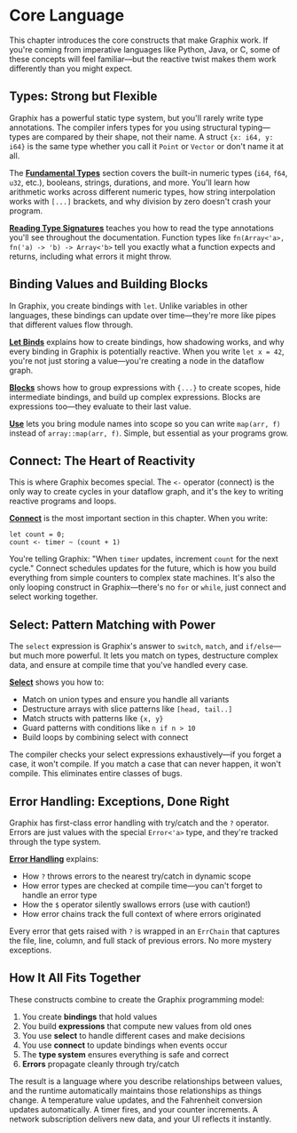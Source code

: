 # Core Language

This chapter introduces the core constructs that make Graphix work. If you're coming from imperative languages like Python, Java, or C, some of these concepts will feel familiar—but the reactive twist makes them work differently than you might expect.

## Types: Strong but Flexible

Graphix has a powerful static type system, but you'll rarely write type annotations. The compiler infers types for you using structural typing—types are compared by their shape, not their name. A struct `{x: i64, y: i64}` is the same type whether you call it `Point` or `Vector` or don't name it at all.

The **[Fundamental Types](./fundamental_types.md)** section covers the built-in numeric types (`i64`, `f64`, `u32`, etc.), booleans, strings, durations, and more. You'll learn how arithmetic works across different numeric types, how string interpolation works with `[...]` brackets, and why division by zero doesn't crash your program.

**[Reading Type Signatures](./reading_types.md)** teaches you how to read the type annotations you'll see throughout the documentation. Function types like `fn(Array<'a>, fn('a) -> 'b) -> Array<'b>` tell you exactly what a function expects and returns, including what errors it might throw.

## Binding Values and Building Blocks

In Graphix, you create bindings with `let`. Unlike variables in other languages, these bindings can update over time—they're more like pipes that different values flow through.

**[Let Binds](./let_binds.md)** explains how to create bindings, how shadowing works, and why every binding in Graphix is potentially reactive. When you write `let x = 42`, you're not just storing a value—you're creating a node in the dataflow graph.

**[Blocks](./block.md)** shows how to group expressions with `{...}` to create scopes, hide intermediate bindings, and build up complex expressions. Blocks are expressions too—they evaluate to their last value.

**[Use](./use.md)** lets you bring module names into scope so you can write `map(arr, f)` instead of `array::map(arr, f)`. Simple, but essential as your programs grow.

## Connect: The Heart of Reactivity

This is where Graphix becomes special. The `<-` operator (connect) is the only way to create cycles in your dataflow graph, and it's the key to writing reactive programs and loops.

**[Connect](./connect.md)** is the most important section in this chapter. When you write:

```graphix
let count = 0;
count <- timer ~ (count + 1)
```

You're telling Graphix: "When `timer` updates, increment `count` for the next cycle." Connect schedules updates for the future, which is how you build everything from simple counters to complex state machines. It's also the only looping construct in Graphix—there's no `for` or `while`, just connect and select working together.

## Select: Pattern Matching with Power

The `select` expression is Graphix's answer to `switch`, `match`, and `if/else`—but much more powerful. It lets you match on types, destructure complex data, and ensure at compile time that you've handled every case.

**[Select](./select.md)** shows you how to:
- Match on union types and ensure you handle all variants
- Destructure arrays with slice patterns like `[head, tail..]`
- Match structs with patterns like `{x, y}`
- Guard patterns with conditions like `n if n > 10`
- Build loops by combining select with connect

The compiler checks your select expressions exhaustively—if you forget a case, it won't compile. If you match a case that can never happen, it won't compile. This eliminates entire classes of bugs.

## Error Handling: Exceptions, Done Right

Graphix has first-class error handling with try/catch and the `?` operator. Errors are just values with the special `Error<'a>` type, and they're tracked through the type system.

**[Error Handling](./error.md)** explains:
- How `?` throws errors to the nearest try/catch in dynamic scope
- How error types are checked at compile time—you can't forget to handle an error type
- How the `$` operator silently swallows errors (use with caution!)
- How error chains track the full context of where errors originated

Every error that gets raised with `?` is wrapped in an `ErrChain` that captures the file, line, column, and full stack of previous errors. No more mystery exceptions.

## How It All Fits Together

These constructs combine to create the Graphix programming model:

1. You create **bindings** that hold values
2. You build **expressions** that compute new values from old ones
3. You use **select** to handle different cases and make decisions
4. You use **connect** to update bindings when events occur
5. The **type system** ensures everything is safe and correct
6. **Errors** propagate cleanly through try/catch

The result is a language where you describe relationships between values, and the runtime automatically maintains those relationships as things change. A temperature value updates, and the Fahrenheit conversion updates automatically. A timer fires, and your counter increments. A network subscription delivers new data, and your UI reflects it instantly.
